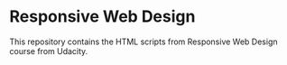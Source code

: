 # Responsive Web Design
This repository contains the HTML scripts from Responsive Web Design course from Udacity.
